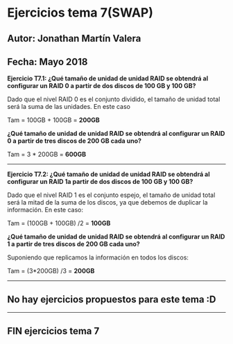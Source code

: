 # Ejercicios tema 7(SWAP)
## Autor: Jonathan Martín Valera
## Fecha: Mayo 2018

**Ejercicio T7.1: ¿Qué tamaño de unidad de unidad RAID se obtendrá al configurar un RAID 0 a partir de dos discos de 100 GB y 100 GB?**

Dado que el nivel RAID 0 es el conjunto dividido, el tamaño de unidad total será la suma de las unidades. En este caso

Tam = 100GB + 100GB = **200GB**

**¿Qué tamaño de unidad de unidad RAID se obtendrá al configurar un RAID 0 a partir de tres discos de 200 GB cada uno?** 

Tam = 3 * 200GB = **600GB**

---

**Ejercicio T7.2: ¿Qué tamaño de unidad de unidad RAID se obtendrá al configurar un RAID 1a partir de dos discos de 100 GB y 100 GB?** 

Dado que el nivel RAID 1 es el conjunto espejo, el tamaño de unidad total será la mitad de la suma de los discos, ya que debemos de duplicar la información. En este caso:

Tam = (100GB + 100GB) /2 = **100GB**

**¿Qué tamaño de unidad de unidad RAID se obtendrá al configurar un RAID 1 a partir de tres discos de 200 GB cada uno?** 

Suponiendo que replicamos la información en todos los discos:

Tam = (3*200GB) /3 = **200GB**


---

## No hay ejercicios propuestos para este tema :D

--- 

##  FIN ejercicios tema 7
